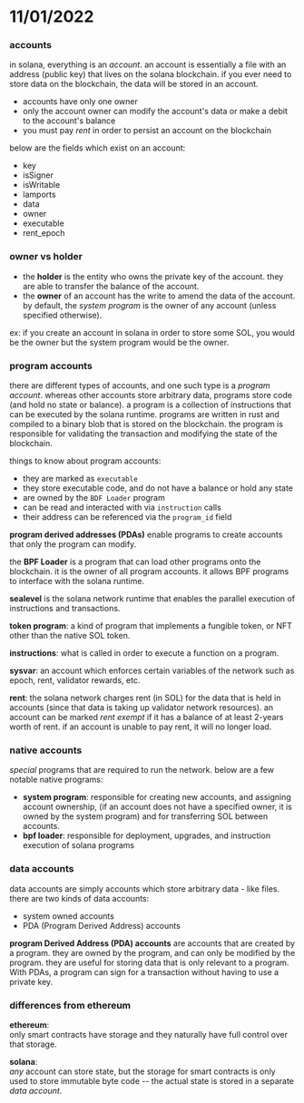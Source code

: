 # 11/01/2022

### accounts
in solana, everything is an *account*. an account is essentially a file with an address (public key) that lives on the solana blockchain. if you ever need to store data on the blockchain, the data will be stored in an account.
* accounts have only one owner
* only the account owner can modify the account's data or make a debit to the account's balance
* you must pay *rent* in order to persist an account on the blockchain

below are the fields which exist on an account:
* key
* isSigner
* isWritable
* lamports
* data
* owner
* executable
* rent_epoch

### owner vs holder
* the **holder** is the entity who owns the private key of the account. they are able to transfer the balance of the account.
* the **owner** of an account has the write to amend the data of the account. by default, the *system program* is the owner of any account (unless specified otherwise).

ex: if you create an account in solana in order to store some SOL, you would be the owner but the system program would be the owner.

### program accounts
there are different types of accounts, and one such type is a *program account*. whereas other accounts store arbitrary data, programs store code (and hold no state or balance). a program is a collection of instructions that can be executed by the solana runtime. programs are written in rust and compiled to a binary blob that is stored on the blockchain. the program is responsible for validating the transaction and modifying the state of the blockchain.

things to know about program accounts:
* they are marked as `executable`
* they store executable code, and do not have a balance or hold any state
* are owned by the `BDF Loader` program
* can be read and interacted with via `instruction` calls
* their address can be referenced via the `program_id` field

**program derived addresses (PDAs)** enable programs to create accounts that only the program can modify.

the **BPF Loader** is a program that can load other programs onto the blockchain. it is the owner of all program accounts. it allows BPF programs to interface with the solana runtime.

**sealevel** is the solana network runtime that enables the parallel execution of instructions and transactions.

**token program**: a kind of program that implements a fungible token, or NFT other than the native SOL token.

**instructions**: what is called in order to execute a function on a program.

**sysvar**: an account which enforces certain variables of the network such as epoch, rent, validator rewards, etc.

**rent**: the solana network charges rent (in SOL) for the data that is held in accounts (since that data is taking up validator network resources). an account can be marked *rent exempt* if it has a balance of at least 2-years worth of rent. if an account is unable to pay rent, it will no longer load.

### native accounts
*special* programs that are required to run the network. below are a few notable native programs:
* **system program**: responsible for creating new accounts, and assigning account ownership, (if an account does not have a specified owner, it is owned by the system program) and for transferring SOL between accounts.
* **bpf loader**: responsible for deployment, upgrades, and instruction execution of solana programs

### data accounts
data accounts are simply accounts which store arbitrary data - like files. there are two kinds of data accounts:
* system owned accounts
* PDA (Program Derived Address) accounts

**program Derived Address (PDA) accounts** are accounts that are created by a program. they are owned by the program, and can only be modified by the program. they are useful for storing data that is only relevant to a program. With PDAs, a program can sign for a transaction without having to use a private key.

### differences from ethereum
**ethereum**:<br>
only smart contracts have storage and they naturally have full control over that storage.

**solana**:<br>
*any* account can store state, but the storage for smart contracts is only used to store immutable byte code -- the actual state is stored in a separate *data account*.
